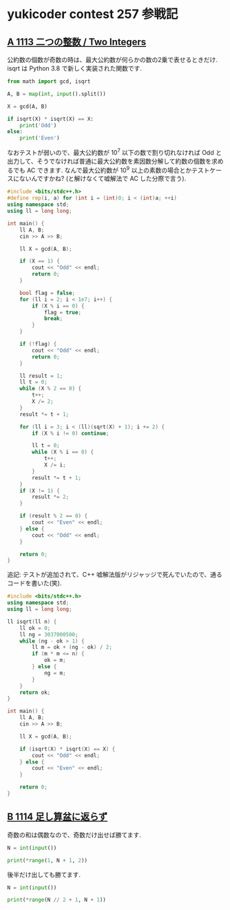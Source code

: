# yukicoder contest 257 参戦記

## [A 1113 二つの整数 / Two Integers](https://yukicoder.me/problems/no/1113)

公約数の個数が奇数の時は、最大公約数が何らかの数の2乗で表せるときだけ. isqrt は Python 3.8 で新しく実装された関数です.

```python
from math import gcd, isqrt

A, B = map(int, input().split())

X = gcd(A, B)

if isqrt(X) * isqrt(X) == X:
    print('Odd')
else:
    print('Even')
```

なおテストが弱いので、最大公約数が 10<sup>7</sup> 以下の数で割り切れなければ Odd と出力して、そうでなければ普通に最大公約数を素因数分解して約数の個数を求めるでも AC できます. なんで最大公約数が 10<sup>9</sup> 以上の素数の場合とかテストケースにないんですかね? (と解けなくて嘘解法で AC した分際で言う).

```C++
#include <bits/stdc++.h>
#define rep(i, a) for (int i = (int)0; i < (int)a; ++i)
using namespace std;
using ll = long long;

int main() {
    ll A, B;
    cin >> A >> B;

    ll X = gcd(A, B);

    if (X == 1) {
        cout << "Odd" << endl;
        return 0;
    }

    bool flag = false;
    for (ll i = 2; i < 1e7; i++) {
        if (X % i == 0) {
            flag = true;
            break;
        }
    }

    if (!flag) {
        cout << "Odd" << endl;
        return 0;
    }

    ll result = 1;
    ll t = 0;
    while (X % 2 == 0) {
        t++;
        X /= 2;
    }
    result *= t + 1;

    for (ll i = 3; i < (ll)(sqrt(X) + 1); i += 2) {
        if (X % i != 0) continue;

        ll t = 0;
        while (X % i == 0) {
            t++;
            X /= i;
        }
        result *= t + 1;
    }
    if (X != 1) {
        result *= 2;
    }

    if (result % 2 == 0) {
        cout << "Even" << endl;
    } else {
        cout << "Odd" << endl;
    }

    return 0;
}
```

追記: テストが追加されて、C++ 嘘解法版がリジャッジで死んでいたので、通るコードを書いた(笑).

```C++
#include <bits/stdc++.h>
using namespace std;
using ll = long long;

ll isqrt(ll n) {
    ll ok = 0;
    ll ng = 3037000500;
    while (ng - ok > 1) {
        ll m = ok + (ng - ok) / 2;
        if (m * m <= n) {
            ok = m;
        } else {
            ng = m;
        }
    }
    return ok;
}

int main() {
    ll A, B;
    cin >> A >> B;

    ll X = gcd(A, B);

    if (isqrt(X) * isqrt(X) == X) {
        cout << "Odd" << endl;
    } else {
        cout << "Even" << endl;
    }

    return 0;
}
```

## [B 1114 足し算盆に返らず](https://yukicoder.me/problems/no/1114)

奇数の和は偶数なので、奇数だけ出せば勝てます.

```python
N = int(input())

print(*range(1, N + 1, 2))
```

後半だけ出しても勝てます.


```python
N = int(input())

print(*range(N // 2 + 1, N + 1))
```
